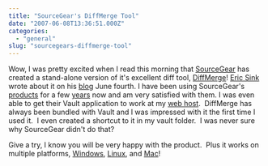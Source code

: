 ```yaml
---
title: "SourceGear's DiffMerge Tool"
date: "2007-06-08T13:36:51.000Z"
categories: 
  - "general"
slug: "sourcegears-diffmerge-tool"
---
```


Wow, I was pretty excited when I read this morning that [SourceGear](http://www.sourcegear.com "SourceGear's rock'n software") has created a stand-alone version of it's excellent diff tool, [DiffMerge](http://www.sourcegear.com/diffmerge/index.html)! [Eric Sink](http://www.ericssink.com) wrote about it on his [blog](http://www.ericsink.com/entries/DiffMerge.html) June fourth. I have been using SourceGear's [products](http://www.sourcegear.com/products.html) for a few [years](http://brettski111.wordpress.com/2007/02/16/scms/) now and am very satisfied with them. I was even able to get their Vault application to work at my [web host](http://www.ihostasp.net).  DiffMerge has always been bundled with Vault and I was impressed with it the first time I used it.  I even created a shortcut to it in my vault folder.  I was never sure why SourceGear didn't do that?

Give a try, I know you will be very happy with the product.  Plus it works on multiple platforms, [Windows](http://www.sourcegear.com/diffmerge/downloads.html), [Linux](http://www.sourcegear.com/diffmerge/downloads.html), and [Mac](http://www.sourcegear.com/diffmerge/downloads.html)!
